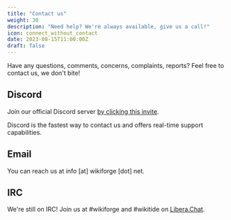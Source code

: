 ```yaml
---
title: "Contact us"
weight: 30
description: "Need help? We're always available, give us a call!"
icon: connect_without_contact
date: 2023-08-15T11:00:00Z
draft: false
---
```

Have any questions, comments, concerns, complaints, reports? Feel free to contact us, we don't bite!

## Discord
Join our official Discord server <a href="https://wikiforge.net/discord">by clicking this invite</a>.

Discord is the fastest way to contact us and offers real-time support capabilities.

## Email
You can reach us at info [at] wikiforge [dot] net.

## IRC
We're still on IRC! Join us at #wikiforge and #wikitide on <a href="https://libera.chat/">Libera.Chat</a>.